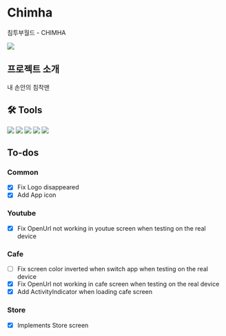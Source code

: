 # Chimha

침투부월드 - CHIMHA

![](https://user-images.githubusercontent.com/26860466/156980255-7f4c6ebc-803b-4a78-9131-00fa098dc6a7.png)

## 프로젝트 소개
내 손안의 침착맨

## 🛠 Tools
<div>
  <img src="https://img.shields.io/badge/ReactNative-0.66.4-61DAFB?style=flat&logo=react" />
  <img src="https://img.shields.io/badge/styled_components-5.3.3-DB7093?style=flat&logo=styled-components" />
  <img src="https://img.shields.io/badge/Redux-4.1.2-764ABC?style=flat&logo=Redux" />
  <img src="https://img.shields.io/badge/axios-0.24.0-EF4678?style=flat&logo=" />
  <img src="https://img.shields.io/badge/React_Query-3.34.16-4B32C3?style=flat&logo=eslint" />

## To-dos
### Common
- [x] Fix Logo disappeared
- [x] Add App icon
### Youtube
- [x] Fix OpenUrl not working in youtue screen when testing on the real device
### Cafe
- [ ] Fix screen color inverted when switch app when testing on the real device
- [x] Fix OpenUrl not working in cafe screen when testing on the real device
- [x] Add ActivityIndicator when loading cafe screen
### Store
- [x] Implements Store screen
  
</div>
